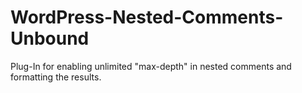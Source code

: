 # WordPress-Nested-Comments-Unbound
Plug-In for enabling unlimited "max-depth" in nested comments and formatting the results.
